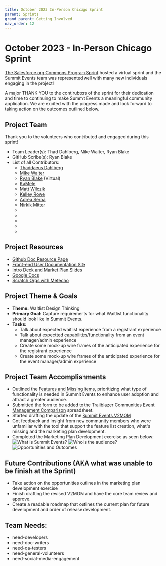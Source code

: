 ```yaml
---
title: October 2023 In-Person Chicago Sprint
parent: Sprints
grand_parent: Getting Involved
nav_order: 12
---
```

# October 2023 - In-Person Chicago Sprint
[The Salesforce.org Commons Program Sprint](https://www.salesforce.org/resources/commons/) hosted a virtual sprint and the Summit Events team was represented well with many new individuals engaging in the project!

A major THANK YOU to the contirubtors of the sprint for their dedication and time to continuing to make Summit Events a meaningful community application.  We are excited with the progress made and look forward to taking action on the outcomes outlined below.


## Project Team
Thank you to the volunteers who contributed and engaged during this sprint!
* Team Leader(s): Thad Dahlberg, Mike Walter, Ryan Blake
* GitHub Scribe(s): Ryan Blake
* List of all Contributors: 
  - [Thaddaeus Dahlberg](https://github.com/tcdahlberg)
  - [Mike Walter](https://github.com/walt0019)
  - [Ryan Blake](https://github.com/rdblake21) (Virtual)
  - [KaMele]()
  - [Matt Wilczik]()
  - [Kelley Rowe]()
  - [Adrea Serna]()
  - [Nirkik Mitter]()
  - []()
  - []()
  - []()
  - []()
  - []()

## Project Resources
* [Github Doc Resource Page](https://github.com/SFDO-Community-Sprints/summit-events-app-documentation)
* [Front-end User Documentation Site](https://sfdo-community-sprints.github.io/summit-events-app-documentation/)
* [Intro Deck and Market Plan Slides]()
* [Google Docs](https://docs.google.com/document/d/1jEVfsKlTgH7GSYJEhpU2Gujpuhy6TZO80BzUxoYCzw8/edit)
* [Scratch Orgs with Metecho](https://metecho.herokuapp.com/projects)

## Project Theme & Goals
* **Theme:** Waitlist Design Thinking
* **Primary Goal:** Capture requirements for what Waitlist functionality should look like in Summit Events.
* **Tasks:** 
  * Talk about expected waitlist experience from a registrant experience
  * Talk about expectted capabilities/functionality from an event manager/admin experience
  * Create some mock-up wire frames of the anticipated experience for the registrant experience
  * Create some mock-up wire frames of the anticipated experience for the event manager/admin experience

## Project Team Accomplishments
* Outlined the [Features and Missing Items](https://docs.google.com/document/d/15aNoF0RdD4b2yPovkC6z4ChxbV4tthYLYgsxKTdqWno/edit?usp=sharing), prioritizing what type of functionality is needed in Summit Events to enhance user adoption and attract a greater audience.
* Submitted the form to be added to the Trailblazer Communities [Event Management Comparison](https://docs.google.com/spreadsheets/d/1fqK2XHr6tdF_vZWI5BFmRvZDWucMekoBVqJKowV6RCA/edit#gid=0) spreadsheet.
* Started drafting the update of the [Summit Events V2MOM](https://docs.google.com/document/d/135wpVAaDBLrilpF1CI6V0Y4Nu0GoefHatxMiwaSe1ek/edit?usp=sharing)
* Got feedback and insight from new community members who were unfamiliar with the tool that support the feature list creation, what's missing and the marketing plan development. 
* Completed the Marketing Plan Development exercise as seen below:
![What is Summit Events?](images/What-is-Summit-Events.png)
![Who is the audience?](images/Identify-the-SEA-Audience.png)
![Opportunities and Outcomes](images/Opportunities-and-Outcomes.png)



## Future Contributions (AKA what was unable to be finish at the Sprint)
* Take action on the opportunities outlines in the marketing plan development exercise
* Finish drafting the revised V2MOM and have the core team review and approve.
* Create a readable roadmap that outlines the current plan for future development and order of release development.


## Team Needs:
* need-developers
* need-doc-writers
* need-qa-testers
* need-general-volunteers
* need-social-media-engagement
